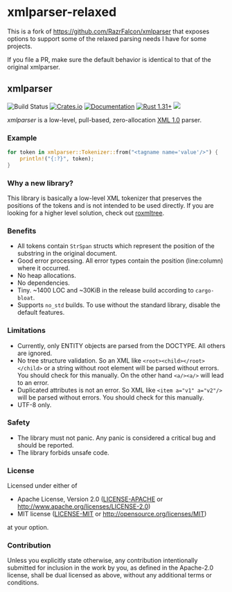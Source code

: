 # xmlparser-relaxed

This is a fork of https://github.com/RazrFalcon/xmlparser that exposes options to support some of the relaxed parsing needs I have for some projects.

If you file a PR, make sure the default behavior is identical to that of the original xmlparser.

## xmlparser
![Build Status](https://github.com/RazrFalcon/xmlparser/workflows/Rust/badge.svg)
[![Crates.io](https://img.shields.io/crates/v/xmlparser.svg)](https://crates.io/crates/xmlparser)
[![Documentation](https://docs.rs/xmlparser/badge.svg)](https://docs.rs/xmlparser)
[![Rust 1.31+](https://img.shields.io/badge/rust-1.31+-orange.svg)](https://www.rust-lang.org)
![](https://img.shields.io/badge/unsafe-forbidden-brightgreen.svg)

*xmlparser* is a low-level, pull-based, zero-allocation
[XML 1.0](https://www.w3.org/TR/xml/) parser.

### Example

```rust
for token in xmlparser::Tokenizer::from("<tagname name='value'/>") {
    println!("{:?}", token);
}
```

### Why a new library?

This library is basically a low-level XML tokenizer that preserves the positions of the tokens
and is not intended to be used directly.
If you are looking for a higher level solution, check out
[roxmltree](https://github.com/RazrFalcon/roxmltree).

### Benefits

- All tokens contain `StrSpan` structs which represent the position of the substring
  in the original document.
- Good error processing. All error types contain the position (line:column) where it occurred.
- No heap allocations.
- No dependencies.
- Tiny. ~1400 LOC and ~30KiB in the release build according to `cargo-bloat`.
- Supports `no_std` builds. To use without the standard library, disable the default features.

### Limitations

- Currently, only ENTITY objects are parsed from the DOCTYPE. All others are ignored.
- No tree structure validation. So an XML like `<root><child></root></child>`
  or a string without root element
  will be parsed without errors. You should check for this manually.
  On the other hand `<a/><a/>` will lead to an error.
- Duplicated attributes is not an error. So XML like `<item a="v1" a="v2"/>`
  will be parsed without errors. You should check for this manually.
- UTF-8 only.

### Safety

- The library must not panic. Any panic is considered a critical bug
  and should be reported.
- The library forbids unsafe code.

### License

Licensed under either of

- Apache License, Version 2.0
  ([LICENSE-APACHE](LICENSE-APACHE) or http://www.apache.org/licenses/LICENSE-2.0)
- MIT license
  ([LICENSE-MIT](LICENSE-MIT) or http://opensource.org/licenses/MIT)

at your option.

### Contribution

Unless you explicitly state otherwise, any contribution intentionally submitted
for inclusion in the work by you, as defined in the Apache-2.0 license, shall be
dual licensed as above, without any additional terms or conditions.
